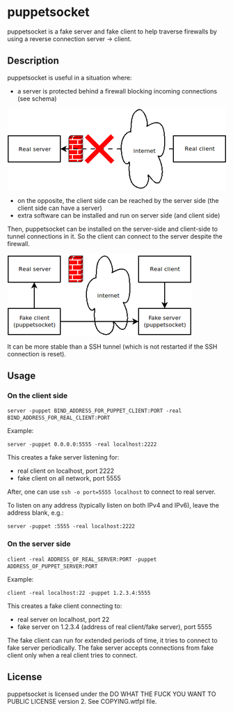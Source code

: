 # puppetsocket

puppetsocket is a fake server and fake client to help traverse firewalls by using a reverse connection server -> client.

## Description

puppetsocket is useful in a situation where:

- a server is protected behind a firewall blocking incoming connections (see schema)

![problem](doc/situation.png)

- on the opposite, the client side can be reached by the server side (the client side can have a server)
- extra software can be installed and run on server side (and client side)

Then, puppetsocket can be installed on the server-side and client-side to tunnel connections in it.
So the client can connect to the server despite the firewall.

![solution](doc/schema.png)

It can be more stable than a SSH tunnel (which is not restarted if the SSH connection is reset).

## Usage

### On the client side

    server -puppet BIND_ADDRESS_FOR_PUPPET_CLIENT:PORT -real BIND_ADDRESS_FOR_REAL_CLIENT:PORT

Example:

    server -puppet 0.0.0.0:5555 -real localhost:2222

This creates a fake server listening for:
- real client on localhost, port 2222
- fake client on all network, port 5555

After, one can use `ssh -o port=5555 localhost` to connect to real server.

To listen on any address (typically listen on both IPv4 and IPv6), leave the address blank, e.g.:

    server -puppet :5555 -real localhost:2222

### On the server side

    client -real ADDRESS_OF_REAL_SERVER:PORT -puppet ADDRESS_OF_PUPPET_SERVER:PORT

Example:

    client -real localhost:22 -puppet 1.2.3.4:5555

This creates a fake client connecting to:
- real server on localhost, port 22
- fake server on 1.2.3.4 (address of real client/fake server), port 5555

The fake client can run for extended periods of time, it tries to connect to fake server periodically.
The fake server accepts connections from fake client only when a real client tries to connect.

## License

puppetsocket is licensed under the DO WHAT THE FUCK YOU WANT TO PUBLIC LICENSE version 2.
See COPYING.wtfpl file.

